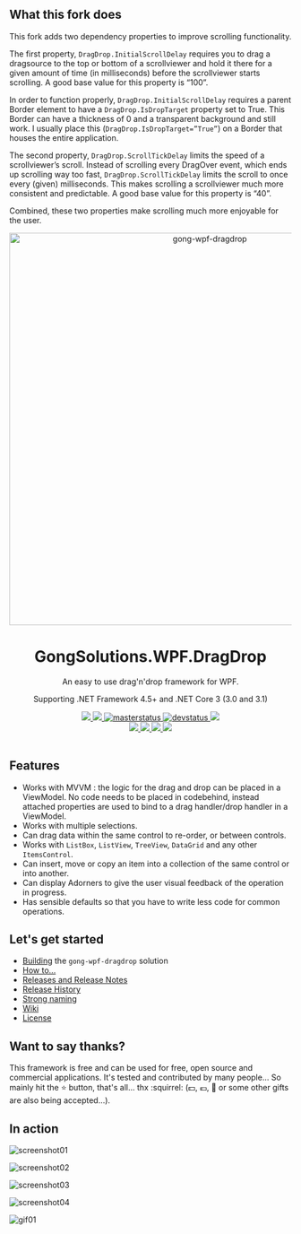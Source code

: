 ## What this fork does
This fork adds two dependency properties to improve scrolling functionality.

The first property, `DragDrop.InitialScrollDelay` requires you to drag a dragsource to the top or bottom of a scrollviewer and hold it there for a given amount of time (in milliseconds) before the scrollviewer starts scrolling. A good base value for this property is “100”.

In order to function properly, `DragDrop.InitialScrollDelay` requires a parent Border element to have a `DragDrop.IsDropTarget` property set to True. This Border can have a thickness of 0 and a transparent background and still work. I usually place this (`DragDrop.IsDropTarget=”True”`) on a Border that houses the entire application.

The second property, `DragDrop.ScrollTickDelay` limits the speed of a scrollviewer’s scroll. Instead of scrolling every DragOver event, which ends up scrolling way too fast, `DragDrop.ScrollTickDelay` limits the scroll to once every (given) milliseconds. This makes scrolling a scrollviewer much more consistent and predictable. A good base value for this property is “40”.

Combined, these two properties make scrolling much more enjoyable for the user.
  
  


<div align="center">
  <a href="https://github.com/punker76/gong-wpf-dragdrop">
    <img alt="gong-wpf-dragdrop" width="700" heigth="142" src="./GongSolutions.Wpf.DragDrop.Full.png">
  </a>
  <h1>GongSolutions.WPF.DragDrop</h1>
  <p>
    An easy to use drag'n'drop framework for WPF.
  </p>
  <p>
    Supporting .NET Framework 4.5+ and .NET Core 3 (3.0 and 3.1)
  </p>

  <a href="https://gitter.im/punker76/gong-wpf-dragdrop">
	  <img src="https://img.shields.io/badge/Gitter-Join%20Chat-green.svg?style=flat-square">
  </a>
  <a href="https://twitter.com/punker76">
	  <img src="https://img.shields.io/badge/twitter-%40punker76-55acee.svg?style=flat-square">
  </a>
  <a href="https://ci.appveyor.com/project/punker76/gong-wpf-dragdrop/branch/master">
	  <img alt="masterstatus" src="https://img.shields.io/appveyor/ci/punker76/gong-wpf-dragdrop/master.svg?style=flat-square&&label=master">
  </a>
  <a href="https://ci.appveyor.com/project/punker76/gong-wpf-dragdrop/branch/dev">
	  <img alt="devstatus" src="https://img.shields.io/appveyor/ci/punker76/gong-wpf-dragdrop/dev.svg?style=flat-square&&label=dev">
  </a>
  <a href="https://github.com/punker76/gong-wpf-dragdrop/releases/latest">
	  <img src="https://img.shields.io/github/release/punker76/gong-wpf-dragdrop.svg?style=flat-square">
  </a>
  <br />
  <a href="https://www.nuget.org/packages/gong-wpf-dragdrop">
    <img src="https://img.shields.io/nuget/dt/gong-wpf-dragdrop.svg?style=flat-square">
  </a>
  <a href="https://www.nuget.org/packages/gong-wpf-dragdrop">
    <img src="https://img.shields.io/nuget/v/gong-wpf-dragdrop.svg?style=flat-square">
  </a>
  <a href="https://www.nuget.org/packages/gong-wpf-dragdrop">
    <img src="https://img.shields.io/nuget/vpre/gong-wpf-dragdrop.svg?style=flat-square&label=nuget-pre">
  </a>
  <a href="https://github.com/punker76/gong-wpf-dragdrop/issues">
    <img src="https://img.shields.io/github/issues/punker76/gong-wpf-dragdrop.svg?style=flat-square">
  </a>
  <br />
  <br />

</div>

## Features

+ Works with MVVM : the logic for the drag and drop can be placed in a ViewModel. No code needs to be placed in codebehind, instead attached properties are used to bind to a drag handler/drop handler in a ViewModel.
+ Works with multiple selections.
+ Can drag data within the same control to re-order, or between controls.
+ Works with `ListBox`, `ListView`, `TreeView`, `DataGrid` and any other `ItemsControl`.
+ Can insert, move or copy an item into a collection of the same control or into another.
+ Can display Adorners to give the user visual feedback of the operation in progress.
+ Has sensible defaults so that you have to write less code for common operations.

## Let's get started

- [Building](../../wiki/Building) the `gong-wpf-dragdrop` solution
- [How to...](../../wiki/Usage)
- [Releases and Release Notes](../../releases)
- [Release History](../../wiki/Release-History)
- [Strong naming](../../wiki/Strong-naming)
- [Wiki](../../wiki)
- [License](https://github.com/punker76/gong-wpf-dragdrop/blob/dev/LICENSE)

## Want to say thanks?

This framework is free and can be used for free, open source and commercial applications. It's tested and contributed by many people... So mainly hit the :star: button, that's all... thx :squirrel: (:dollar:, :euro:, :beer: or some other gifts are also being accepted...).

## In action

![screenshot01](./screenshots/2016-09-03_00h51_35.png)

![screenshot02](./screenshots/2016-09-03_00h52_20.png)

![screenshot03](./screenshots/2016-09-03_00h53_03.png)

![screenshot04](./screenshots/2016-09-03_00h53_21.png)

![gif01](./screenshots/DragDropSample01.gif)
